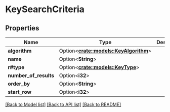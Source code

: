 # KeySearchCriteria

## Properties

Name | Type | Description | Notes
------------ | ------------- | ------------- | -------------
**algorithm** | Option<[**crate::models::KeyAlgorithm**](KeyAlgorithm.md)> |  | [optional]
**name** | Option<**String**> |  | [optional]
**r#type** | Option<[**crate::models::KeyType**](KeyType.md)> |  | [optional]
**number_of_results** | Option<**i32**> |  | [optional]
**order_by** | Option<**String**> |  | [optional]
**start_row** | Option<**i32**> |  | [optional]

[[Back to Model list]](../README.md#documentation-for-models) [[Back to API list]](../README.md#documentation-for-api-endpoints) [[Back to README]](../README.md)


